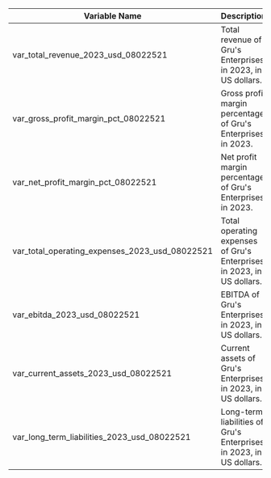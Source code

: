 
| Variable Name                                  | Description                                                                                   | Value    |
|------------------------------------------------|-----------------------------------------------------------------------------------------------|----------|
| var_total_revenue_2023_usd_08022521            | Total revenue of Gru's Enterprises in 2023, in US dollars.                                    | 4200000  |
| var_gross_profit_margin_pct_08022521           | Gross profit margin percentage of Gru's Enterprises in 2023.                                  | 40       |
| var_net_profit_margin_pct_08022521             | Net profit margin percentage of Gru's Enterprises in 2023.                                    | 2        |
| var_total_operating_expenses_2023_usd_08022521 | Total operating expenses of Gru's Enterprises in 2023, in US dollars.                         | 3800000  |
| var_ebitda_2023_usd_08022521                   | EBITDA of Gru's Enterprises in 2023, in US dollars.                                           | 300000   |
| var_current_assets_2023_usd_08022521           | Current assets of Gru's Enterprises in 2023, in US dollars.                                   | 2500000  |
| var_long_term_liabilities_2023_usd_08022521    | Long-term liabilities of Gru's Enterprises in 2023, in US dollars.                            | 1700000  |
